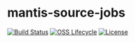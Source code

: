 # mantis-source-jobs

[![Build Status](https://img.shields.io/travis/Netflix/mantis-source-jobs.svg)](https://travis-ci.org/Netflix/mantis-source-jobs)
[![OSS Lifecycle](https://img.shields.io/osslifecycle/Netflix/mantis-source-jobs.svg)](https://github.com/Netflix/mantis-source-jobs)
[![License](https://img.shields.io/github/license/Netflix/mantis-source-jobs.svg)](https://www.apache.org/licenses/LICENSE-2.0)
